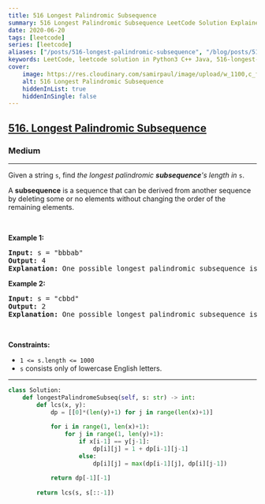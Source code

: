 ```yaml
---
title: 516 Longest Palindromic Subsequence
summary: 516 Longest Palindromic Subsequence LeetCode Solution Explained
date: 2020-06-20
tags: [leetcode]
series: [leetcode]
aliases: ["/posts/516-longest-palindromic-subsequence", "/blog/posts/516-longest-palindromic-subsequence", "/516-longest-palindromic-subsequence"]
keywords: LeetCode, leetcode solution in Python3 C++ Java, 516-longest-palindromic-subsequence solution
cover:
    image: https://res.cloudinary.com/samirpaul/image/upload/w_1100,c_fit,co_rgb:FFFFFF,l_text:Arial_70_bold:516 Longest Palindromic Subsequence/problem-solving.webp
    alt: 516 Longest Palindromic Subsequence
    hiddenInList: true
    hiddenInSingle: false
---
```



<h2><a href="https://leetcode.com/problems/longest-palindromic-subsequence/">516. Longest Palindromic Subsequence</a></h2><h3>Medium</h3><hr><div><p>Given a string <code>s</code>, find <em>the longest palindromic <strong>subsequence</strong>'s length in</em> <code>s</code>.</p>

<p>A <strong>subsequence</strong> is a sequence that can be derived from another sequence by deleting some or no elements without changing the order of the remaining elements.</p>

<p>&nbsp;</p>
<p><strong>Example 1:</strong></p>

<pre><strong>Input:</strong> s = "bbbab"
<strong>Output:</strong> 4
<strong>Explanation:</strong> One possible longest palindromic subsequence is "bbbb".
</pre>

<p><strong>Example 2:</strong></p>

<pre><strong>Input:</strong> s = "cbbd"
<strong>Output:</strong> 2
<strong>Explanation:</strong> One possible longest palindromic subsequence is "bb".
</pre>

<p>&nbsp;</p>
<p><strong>Constraints:</strong></p>

<ul>
	<li><code>1 &lt;= s.length &lt;= 1000</code></li>
	<li><code>s</code> consists only of lowercase English letters.</li>
</ul>
</div>

---




```python
class Solution:
    def longestPalindromeSubseq(self, s: str) -> int:
        def lcs(x, y):
            dp = [[0]*(len(y)+1) for j in range(len(x)+1)]
            
            for i in range(1, len(x)+1):
                for j in range(1, len(y)+1):
                    if x[i-1] == y[j-1]:
                        dp[i][j] = 1 + dp[i-1][j-1]
                    else:
                        dp[i][j] = max(dp[i-1][j], dp[i][j-1])
            
            return dp[-1][-1]
        
        return lcs(s, s[::-1])
```
